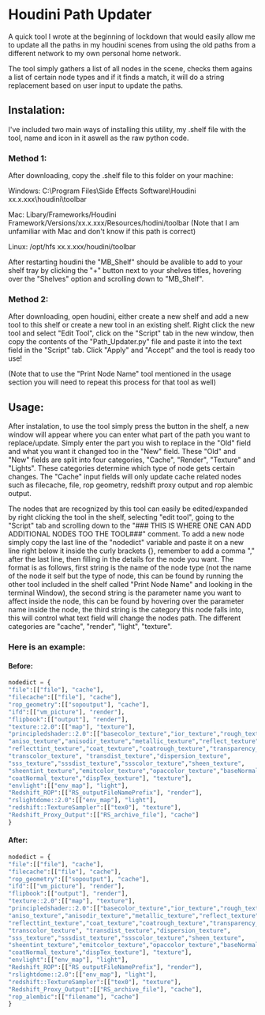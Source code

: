 # Houdini Path Updater

A quick tool I wrote at the beginning of lockdown that would easily allow me to update all the paths in my houdini scenes from using the old paths from a different network to my own personal home network.

The tool simply gathers a list of all nodes in the scene, checks them agains a list of certain node types and if it finds a match, it will do a string replacement based on user input to update the paths.

## Instalation:

I've included two main ways of installing this utility, my .shelf file with the tool, name and icon in it aswell as the raw python code.

### Method 1:

After downloading, copy the .shelf file to this folder on your machine:

Windows: C:\Program Files\Side Effects Software\Houdini xx.x.xxx\houdini\toolbar

Mac: Libary/Frameworks/Houdini Framework/Versions/xx.x.xxx/Resources/hodini/toolbar (Note that I am unfamiliar with Mac and don't know if this path is correct)

Linux: /opt/hfs xx.x.xxx/houdini/toolbar

After restarting houdini the "MB_Shelf" should be avalible to add to your shelf tray by clicking the "+" button next to your shelves titles, hovering over the "Shelves" option and scrolling down to "MB_Shelf".

### Method 2:

After downloading, open houdini, either create a new shelf and add a new tool to this shelf or create a new tool in an existing shelf.
Right click the new tool and select "Edit Tool", click on the "Script" tab in the new window, then copy the contents of the "Path_Updater.py" file and paste it into the text field in the "Script" tab. Click "Apply" and "Accept" and the tool is ready too use!

(Note that to use the "Print Node Name" tool mentioned in the usage section you will need to repeat this process for that tool as well)

## Usage:

After instalation, to use the tool simply press the button in the shelf, a new window will appear where you can enter what part of the path you want to replace/update. Simply enter the part you wish to replace in the "Old" field and what you want it changed too in the "New" field.
These "Old" and "New" fields are split into four categories, "Cache", "Render", "Texture" and "Lights".
These categories determine which type of node gets certain changes. The "Cache" input fields will only update cache related nodes such as filecache, file, rop geometry, redshift proxy output and rop alembic output.

The nodes that are recognized by this tool can easily be edited/expanded by right clicking the tool in the shelf, selecting "edit tool", going to the "Script" tab and scrolling down to the "### THIS IS WHERE ONE CAN ADD ADDITIONAL NODES TOO THE TOOL###" comment.
To add a new node simply copy the last line of the "nodedict" variable and paste it on a new line right below it inside the curly brackets {}, remember to add a comma "," after the last line, then filling in the details for the node you want.
The format is as follows, first string is the name of the node type (not the name of the node it self but the type of node, this can be found by running the other tool included in the shelf called "Print Node Name" and looking in the terminal Window), the second string is the parameter name you want to affect inside the node, this can be found by hovering over the parameter name inside the node, the third string is the category this node falls into, this will control what text field will change the nodes path. The different categories are "cache", "render", "light", "texture".

### Here is an example:

#### Before:
```python
nodedict = {
"file":[["file"], "cache"],
"filecache":[["file"], "cache"],
"rop_geometry":[["sopoutput"], "cache"],
"ifd":[["vm_picture"], "render"],
"flipbook":[["output"], "render"],
"texture::2.0":[["map"], "texture"],
"principledshader::2.0":[["basecolor_texture","ior_texture","rough_texture",
"aniso_texture","anisodir_texture","metallic_texture","reflect_texture",
"reflecttint_texture","coat_texture","coatrough_texture","transparency_texture",
"transcolor_texture", "transdist_texture","dispersion_texture",
"sss_texture","sssdist_texture","ssscolor_texture","sheen_texture",
"sheentint_texture","emitcolor_texture","opaccolor_texture","baseNormal_texture",
"coatNormal_texture","dispTex_texture"], "texture"],
"envlight":[["env_map"], "light"],
"Redshift_ROP":[["RS_outputFileNamePrefix"], "render"],
"rslightdome::2.0":[["env_map"], "light"],
"redshift::TextureSampler":[["tex0"], "texture"],
"Redshift_Proxy_Output":[["RS_archive_file"], "cache"]
}
```
#### After:
```python
nodedict = {
"file":[["file"], "cache"],
"filecache":[["file"], "cache"],
"rop_geometry":[["sopoutput"], "cache"],
"ifd":[["vm_picture"], "render"],
"flipbook":[["output"], "render"],
"texture::2.0":[["map"], "texture"],
"principledshader::2.0":[["basecolor_texture","ior_texture","rough_texture",
"aniso_texture","anisodir_texture","metallic_texture","reflect_texture",
"reflecttint_texture","coat_texture","coatrough_texture","transparency_texture",
"transcolor_texture", "transdist_texture","dispersion_texture",
"sss_texture","sssdist_texture","ssscolor_texture","sheen_texture",
"sheentint_texture","emitcolor_texture","opaccolor_texture","baseNormal_texture",
"coatNormal_texture","dispTex_texture"], "texture"],
"envlight":[["env_map"], "light"],
"Redshift_ROP":[["RS_outputFileNamePrefix"], "render"],
"rslightdome::2.0":[["env_map"], "light"],
"redshift::TextureSampler":[["tex0"], "texture"],
"Redshift_Proxy_Output":[["RS_archive_file"], "cache"],
"rop_alembic":[["filename"], "cache"]
}
```
